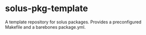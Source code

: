 # solus-pkg-template
A template repository for solus packages. Provides a preconfigured Makefile and a barebones package.yml.
